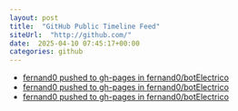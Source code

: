 ```yaml
---
layout: post
title:  "GitHub Public Timeline Feed"
siteUrl:  "http://github.com/"
date:  2025-04-10 07:45:17+00:00
categories: github
---
```

*  [fernand0 pushed to gh-pages in fernand0/botElectrico](https://github.com/fernand0/botElectrico/compare/08526e0dfb...e667f9d392)
*  [fernand0 pushed to gh-pages in fernand0/botElectrico](https://github.com/fernand0/botElectrico/compare/45bfc8f032...641915761b)
*  [fernand0 pushed to gh-pages in fernand0/botElectrico](https://github.com/fernand0/botElectrico/compare/8b8117636b...9c651c06a9)
